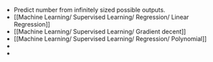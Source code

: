 - Predict number from infinitely sized possible outputs.
- [[Machine Learning/ Supervised Learning/ Regression/ Linear Regression]]
- [[Machine Learning/ Supervised Learning/ Gradient decent]]
- [[Machine Learning/ Supervised Learning/ Regression/ Polynomial]]
-
-